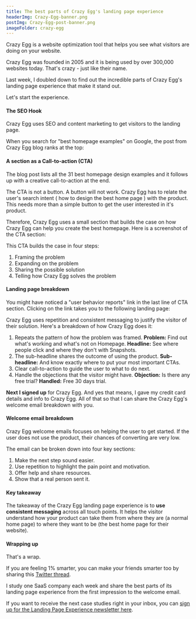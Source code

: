 ```yaml
---
title: The best parts of Crazy Egg's landing page experience
headerImg: Crazy-Egg-banner.png
postImg: Crazy-Egg-post-banner.png
imageFolder: crazy-egg
---
```


Crazy Egg is a website optimization tool that helps you see what visitors are doing on your website.

Crazy Egg was founded in 2005 and it is being used by over 300,000 websites today. That's crazy - just like their name.

Last week, I doubled down to find out the incredible parts of Crazy Egg's landing page experience that make it stand out.

Let's start the experience.

#### The SEO Hook

Crazy Egg uses SEO and content marketing to get visitors to the landing page.

When you search for "best homepage examples" on Google, the post from Crazy Egg blog ranks at the top:

<dynamic-image path="crazy-egg/Crazy-Egg-SERP.png" alt-text="Crazy Egg ranks at top when searched for best homepage examples" fig-caption="Crazy Egg ranks at top when searched for best homepage examples"></dynamic-image>

#### A section as a Call-to-action (CTA)

The blog post lists all the 31 best homepage design examples and it follows up with a creative call-to-action at the end.

The CTA is not a button. A button will not work. Crazy Egg has to relate the user's search intent ( how to design the best home page ) with the product. This needs more than a simple button to get the user interested in it's product.

Therefore, Crazy Egg uses a small section that builds the case on how Crazy Egg can help you create the best homepage. Here is a screenshot of the CTA section:

<dynamic-image path="crazy-egg/Crazy-Egg-CTA-Breakdown.png" alt-text="Crazy Egg creative CTA breakdown" fig-caption="Crazy Egg creative CTA breakdown"></dynamic-image>

This CTA builds the case in four steps:

1. Framing the problem
2. Expanding on the problem
3. Sharing the possible solution
4. Telling how Crazy Egg solves the problem

#### Landing page breakdown

You might have noticed a "user behavior reports" link in the last line of CTA section. Clicking on the link takes you to the following landing page:

<dynamic-image path="crazy-egg/Crazy-Egg-Snapshot-feature-Landing-page.png" alt-text="Above the fold section" fig-caption="Above the fold section"></dynamic-image>

Crazy Egg uses repetition and consistent messaging to justify the visitor of their solution. Here's a breakdown of how Crazy Egg does it:

<dynamic-image path="crazy-egg/Crazy-Egg-Above-the-fold-breakdown.png" alt-text="Crazy Egg's Above the fold section Breakdown" fig-caption="Crazy Egg's Above the fold section Breakdown"></dynamic-image>

1. Repeats the pattern of how the problem was framed. **Problem:** Find out what's working and what's not on Homepage. **Headline:** See where people click and where they don't with Snapshots.
2. The sub-headline shares the outcome of using the product. **Sub-headline:** And know exactly where to put your most important CTAs.
3. Clear call-to-action to guide the user to what to do next.
4. Handle the objections that the visitor might have. **Objection:** Is there any free trial? **Handled:** Free 30 days trial.

**Next I signed up** for Crazy Egg. And yes that means, I gave my credit card details and info to Crazy Egg. All of that so that I can share the Crazy Egg's welcome email breakdown with you.

#### Welcome email breakdown

Crazy Egg welcome emails focuses on helping the user to get started. If the user does not use the product, their chances of converting are very low.

The email can be broken down into four key sections:

<dynamic-image path="crazy-egg/Crazy-Egg-Welcome-Email-Breakdown.png" alt-text="Crazy Egg welcome email breakdown" fig-caption="Crazy Egg welcome email breakdown"></dynamic-image>

1. Make the next step sound easier.
2. Use repetition to highlight the pain point and motivation.
3. Offer help and share resources.
4. Show that a real person sent it.

#### Key takeaway

The takeaway of the Crazy Egg landing page experience is to **use consistent messaging** across all touch points. It helps the visitor understand how your product can take them from where they are (a normal home page) to where they want to be (the best home page for their website).

#### Wrapping up

That's a wrap. 

If you are feeling 1% smarter, you can make your friends smarter too by sharing this [Twitter thread](https://twitter.com/thearslankhalid/status/1394304173538168832?s=20).

I study one SaaS company each week and share the best parts of its landing page experience from the first impression to the welcome email.

If you want to receive the next case studies right in your inbox, you can [sign up for the Landing Page Experience newsletter here](https://www.getrevue.co/profile/landingpageexperience).

